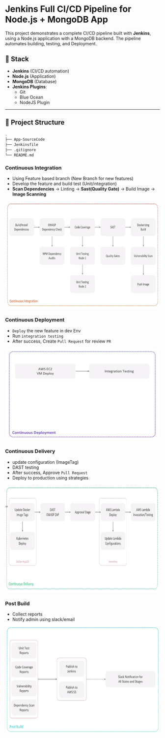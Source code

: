 # Jenkins Full CI/CD Pipeline for Node.js + MongoDB App

This project demonstrates a complete CI/CD pipeline built with **Jenkins**, using a Node.js application with a MongoDB backend. The pipeline automates building, testing, and Deployment.

## 🧰 Stack
- **Jenkins** (CI/CD automation)
- **Node.js** (Application)
- **MongoDB** (Database)
- **Jenkins Plugins**:
  - Git
  - Blue Ocean
  - NodeJS Plugin

---

## 📁 Project Structure

```bash
.
├── App-SourceCode
├── Jenkinsfile
├── .gitignore
└── README.md
```

### Continuous Integration
- Using Feature based branch (New Branch for new features)
- Develop the feature and build test (Unit/integration)
- **Scan Dependencies** -> Linting -> **Sast(Quality Gate)** -> Build Image -> **Image Scanning**
<div style="text-align: center;">
<img src="./images/CI.png" alt="Jenkins" width="750" height="350" style="border-radius: 15px;">
</div>

### Continuous Deployment
- `Deploy` the new feature in dev Env
- Run `integration testing`
- After success, Create `Pull Request` for review `PR`
<div style="text-align: center;">
<img src="./images/CD.png" alt="Jenkins" width="500" height="300" style="border-radius: 15px;">
</div>

### Continuous Delivery
- update configuration (ImageTag)
- DAST testing
- After success, Approve `Pull Request`
- Deploy to production using strategies

<div style="text-align: center;">
<img src="./images/CDelivery.png" alt="Jenkins" width="750" height="350" style="border-radius: 15px;">
</div>

### Post Build
- Collect reports
- Notify admin using slack/email
<div style="text-align: center;">
<img src="./images/Postbuild.png" alt="Jenkins" width="750" height="350" style="border-radius: 15px;">
</div>